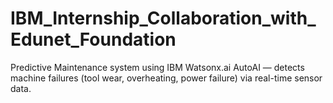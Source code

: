 # IBM_Internship_Collaboration_with_Edunet_Foundation
Predictive Maintenance system using IBM Watsonx.ai AutoAI — detects machine failures (tool wear, overheating, power failure) via real-time sensor data.
